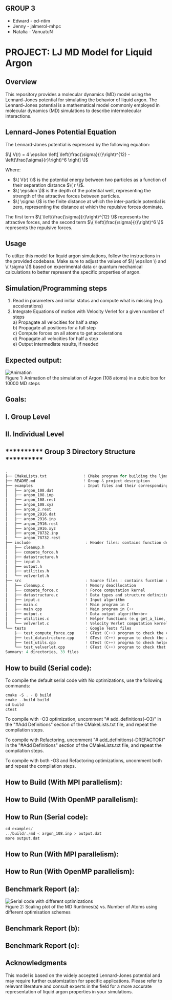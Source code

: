 ## GROUP 3
- Edward  -  ed-ntim
- Jenny   -  jalmerol-mhpc
- Natalia -  VanuatuN 

# PROJECT:  LJ MD Model for Liquid Argon

## Overview

This repository provides a molecular dynamics (MD) model using the Lennard-Jones potential 
for simulating the behavior of liquid argon. The Lennard-Jones potential is a mathematical 
model commonly employed in molecular dynamics (MD) simulations to describe intermolecular interactions.

## Lennard-Jones Potential Equation

The Lennard-Jones potential is expressed by the following equation:

$\[ V(r) = 4 \epsilon \left[ \left(\frac{\sigma}{r}\right)^{12} - \left(\frac{\sigma}{r}\right)^6 \right] \]$

Where:
- $\( V(r) \)$ is the potential energy between two particles as a function of their separation distance $\( r \)$.
- $\( \epsilon \)$ is the depth of the potential well, representing the strength of the attractive forces between particles.
- $\( \sigma \)$ is the finite distance at which the inter-particle potential is zero, representing the distance at which 
the repulsive forces dominate.

The first term $\( \left(\frac{\sigma}{r}\right)^{12} \)$ represents the attractive forces, 
and the second term $\( \left(\frac{\sigma}{r}\right)^6 \)$ represents the repulsive forces.

## Usage

To utilize this model for liquid argon simulations, follow the instructions in the provided codebase. 
Make sure to adjust the values of $\( \epsilon \) and \( \sigma \)$ based on experimental data or 
quantum mechanical calculations to better represent the specific properties of argon.


## Simulation/Programming steps
1. Read in parameters and initial status and compute what is missing (e.g. accelerations) <br>
2. Integrate Equations of motion with Velocity Verlet for a given number of steps <br>
a) Propagate all velocities for half a step <br>
b) Propagate all positions for a full step <br>
c) Compute forces on all atoms to get accelerations <br>
d) Propagate all velocities for half a step <br>
e) Output intermediate results, if needed <br> 

## Expected output:
![Animation](ljmd.gif)\
Figure 1: Animation of the simulation of Argon (108 atoms) in a cubic box for 10000 MD steps

## Goals:

## I. Group Level

## II. Individual Level

## **********  Group 3 Directory Structure  **********
```C
.
├── CMakeLists.txt                ! CMake program for building the ljmd simulation program
├── README.md                     ! Group & project description
├── examples                      : Input files and their corresponding output files
│   ├── argon_108.dat
│   ├── argon_108.inp
│   ├── argon_108.rest
│   ├── argon_108.xyz
│   ├── argon_2.rest
│   ├── argon_2916.dat
│   ├── argon_2916.inp
│   ├── argon_2916.rest
│   ├── argon_2916.xyz
│   ├── argon_78732.inp
│   └── argon_78732.rest
├── include                        : Header files: contains function declarations
│   ├── cleanup.h
│   ├── compute_force.h
│   ├── datastructure.h
│   ├── input.h
│   ├── output.h
│   ├── utilities.h
│   └── velverlet.h
├── src                            : Source files : contains fucntion description
│   ├── cleanup.c                  ! Memory deacllocation
│   ├── compute_force.c            ! Force computation kernel
│   ├── datastructure.c            ! Data types and structure definition
│   ├── input.c                    ! Input algorithm
│   ├── main.c                     ! Main program in C
│   ├── main.cpp                   ! Main program in C++
│   ├── output.c                   ! Data output algorithm<br>
│   ├── utilities.c                ! Helper functions (e.g get_a_line, pbc...)
│   └── velverlet.c                ! Velocity Verlet computation kernel
└── tests                          : Google Tests files
    ├── test_compute_force.cpp     ! GTest (C++) program to check the correctness of the force computation kernel
    ├── test_datastructure.cpp     ! GTest (C++) program to check the accuracy of data handling
    ├── test_utils.cpp             ! GTest (C++) progrma to check helper functions used in the main program
    └── test_velverlet.cpp         ! GTest (C++) program to check that velocities are computed correctly
Summary: 4 directories, 33 files
```

## How to build (Serial code):

To compile the default serial code with No optimizations, use the following commands:
```C
cmake -S . - B build
cmake --build build
cd build
ctest
```
To compile with -O3 optimization, uncomment "# add_definitions(-O3)" in the 
"#Add Definitions" section of the CMakeLists.txt file, and repeat the compilation steps.

To compile with Refactoring, uncomment "# add_definitions(-DREFACTOR)"
in the "#Add Definitions" section of the CMakeLists.txt file, and repeat the compilation steps.

To compile with both -O3 and  Refactoring optimizations, uncomment both 
and repeat the compilation steps. 

## How to Build (With MPI parallelism):

## How to Build (With OpenMP parallelism):


## How to Run (Serial code):
```C
cd examples/
../build/./md < argon_108.inp > output.dat
more output.dat       
```
## How to Run (With MPI parallelism):

## How to Run (With OpenMP parallelism):

## Benchmark Report (a):

![Serial code with different optimizations](md_serial-1.png)<br>
Figure 2: Scaling plot of the MD Runtimes(s) vs. Number of Atoms using different optimisation schemes 

## Benchmark Report (b):

## Benchmark Report (c):

## Acknowledgments

This model is based on the widely accepted Lennard-Jones potential and may require further customization for specific applications. Please refer to relevant literature and consult experts in the field for a more accurate representation of liquid argon properties in your simulations.